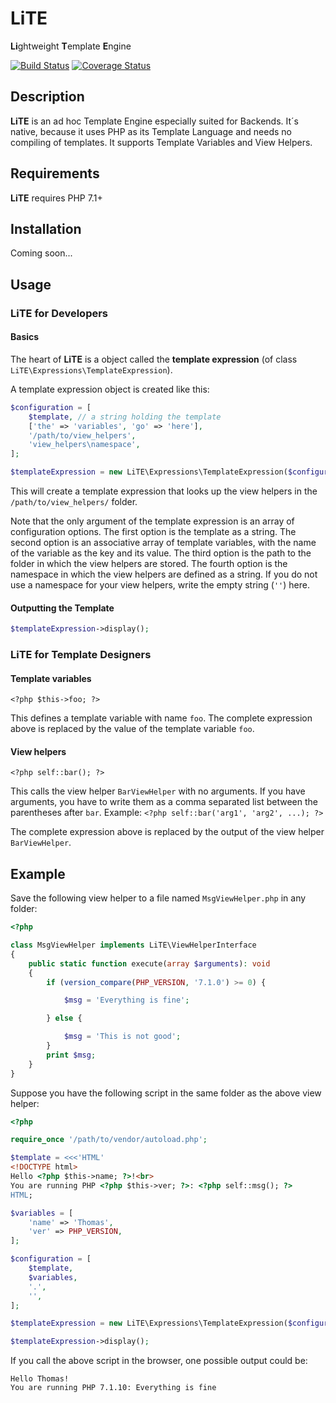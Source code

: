 LiTE
====
**Li**ghtweight **T**emplate **E**ngine

[![Build Status](https://travis-ci.org/tpawl/LiTE.svg?branch=master)](https://travis-ci.org/tpawl/LiTE) [![Coverage Status](https://coveralls.io/repos/github/tpawl/LiTE/badge.svg)](https://coveralls.io/github/tpawl/LiTE)

Description
-----------

**LiTE** is an ad hoc Template Engine especially suited for Backends. It´s native, because it uses PHP as its Template Language and needs no compiling of templates. It supports Template Variables and View Helpers.

Requirements
------------

**LiTE** requires PHP 7.1+

Installation
------------

Coming soon...

Usage
-----

### LiTE for Developers

#### Basics

The heart of **LiTE** is a object called the **template expression** (of class `LiTE\Expressions\TemplateExpression`).

A template expression object is created like this:

```php
$configuration = [
    $template, // a string holding the template
    ['the' => 'variables', 'go' => 'here'],
    '/path/to/view_helpers',
    'view_helpers\namespace',
];

$templateExpression = new LiTE\Expressions\TemplateExpression($configuration);
```
This will create a template expression that looks up the view helpers in the `/path/to/view_helpers/` folder.

Note that the only argument of the template expression is an array of configuration options.
The first option is the template as a string.
The second option is an associative array of template variables, with the name of the variable as the key and its value.
The third option is the path to the folder in which the view helpers are stored.
The fourth option is the namespace in which the view helpers are defined as a string. If you do not use a namespace for your view helpers, write the empty string (`''`) here.

#### Outputting the Template

```php
$templateExpression->display();
```

### LiTE for Template Designers

#### Template variables

```
<?php $this->foo; ?>
```

This defines a template variable with name `foo`.
The complete expression above is replaced by the value of the template variable `foo`.

#### View helpers

```
<?php self::bar(); ?>
```

This calls the view helper `BarViewHelper` with no arguments.
If you have arguments, you have to write them as a comma separated list between the parentheses after `bar`.
Example: `<?php self::bar('arg1', 'arg2', ...); ?>`

The complete expression above is replaced by the output of the view helper `BarViewHelper`.

Example
-------

Save the following view helper to a file named `MsgViewHelper.php` in any folder:

```php
<?php

class MsgViewHelper implements LiTE\ViewHelperInterface
{
    public static function execute(array $arguments): void
    {
        if (version_compare(PHP_VERSION, '7.1.0') >= 0) {

            $msg = 'Everything is fine';

        } else {

            $msg = 'This is not good';
        }
        print $msg;
    }
}

```

Suppose you have the following script in the same folder as the above view helper:

```php
<?php

require_once '/path/to/vendor/autoload.php';

$template = <<<'HTML'
<!DOCTYPE html>
Hello <?php $this->name; ?>!<br>
You are running PHP <?php $this->ver; ?>: <?php self::msg(); ?>
HTML;

$variables = [
    'name' => 'Thomas',
    'ver' => PHP_VERSION,
];

$configuration = [
    $template,
    $variables,
    '.',
    '',
];

$templateExpression = new LiTE\Expressions\TemplateExpression($configuration);

$templateExpression->display();
```

If you call the above script in the browser, one possible output could be:

```
Hello Thomas!
You are running PHP 7.1.10: Everything is fine
```
